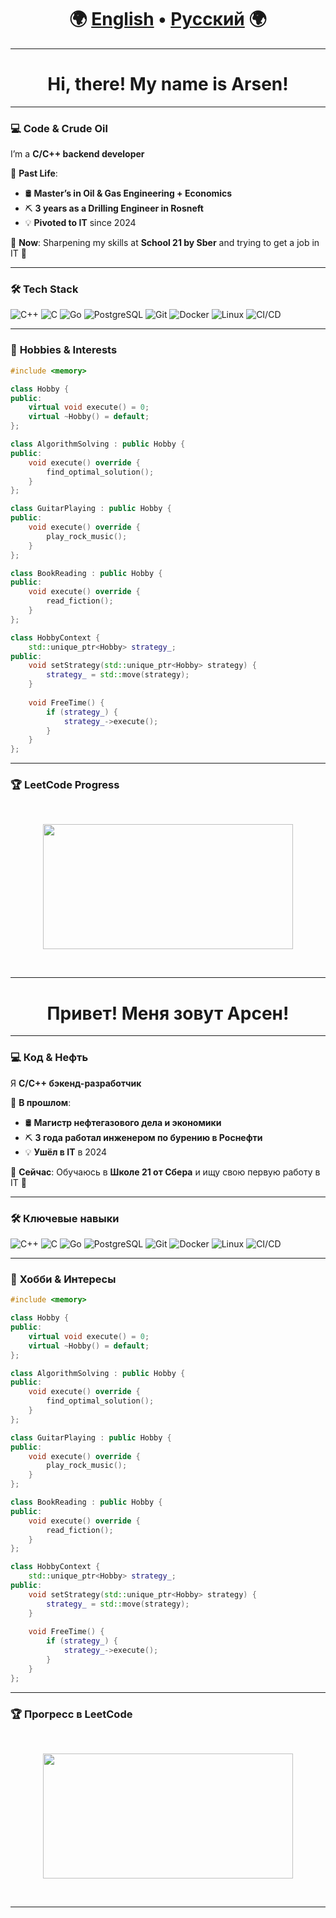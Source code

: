 <h1 align="center">
  🌍 <a href="#english">English</a> • 
  <a href="#russian">Русский</a> 🌍
</h1>

---

<div id="english">

<h1 style="text-align: center;">Hi, there! My name is Arsen!</h1>

---

### 💻 **Code & Crude Oil**  
I’m a **C/C++ backend developer**  

🔧 **Past Life**:  
- 🛢️ **Master’s in Oil & Gas Engineering + Economics**  
- ⛏️ **3 years as a Drilling Engineer in Rosneft**  
- 💡 **Pivoted to IT** since 2024 

🚀 **Now**: Sharpening my skills at **School 21 by Sber** and trying to get a job in IT 🥹  

---

### 🛠️ **Tech Stack**  
![C++](https://img.shields.io/badge/-C++-00599C?logo=c%2B%2B&logoColor=white)
![C](https://img.shields.io/badge/-C-A8B9CC?logo=c&logoColor=white)
![Go](https://img.shields.io/badge/-Go-00ADD8?logo=go&logoColor=white)
![PostgreSQL](https://img.shields.io/badge/-PostgreSQL-4169E1?logo=postgresql&logoColor=white)
![Git](https://img.shields.io/badge/-Git-F05032?logo=git&logoColor=white)
![Docker](https://img.shields.io/badge/-Docker-2496ED?logo=docker&logoColor=white)
![Linux](https://img.shields.io/badge/-Linux-FCC624?logo=linux&logoColor=black)
![CI/CD](https://img.shields.io/badge/-CI/CD-FF6B6B?logo=githubactions&logoColor=white)

---

### 🎸 **Hobbies & Interests**  

<div>
  
```cpp
#include <memory>

class Hobby {
public:
    virtual void execute() = 0;
    virtual ~Hobby() = default;
};

class AlgorithmSolving : public Hobby {
public:
    void execute() override {
        find_optimal_solution();
    }
};

class GuitarPlaying : public Hobby {
public:
    void execute() override {
        play_rock_music();
    }
};

class BookReading : public Hobby {
public:
    void execute() override {
        read_fiction();
    }
};

class HobbyContext {
    std::unique_ptr<Hobby> strategy_;
public:
    void setStrategy(std::unique_ptr<Hobby> strategy) {
        strategy_ = std::move(strategy);
    }
    
    void FreeTime() {
        if (strategy_) {
            strategy_->execute();
        }
    }
};
```
</div>

---

### 🏆 LeetCode Progress
<br/>
<a href="https://leetcode.com/wendolyr/">
  <p align="center">
    <img width="400" height="200" src="https://leetcard.jacoblin.cool/wendolyr">
  </p>
</a>
<br/>  

---

<div id="russian">

<h1 style="text-align: center;">Привет! Меня зовут Арсен!</h1>

---

### 💻 **Код & Нефть**  
Я **C/C++ бэкенд-разработчик**  

🔧 **В прошлом**:  
- 🛢️ **Магистр нефтегазового дела и экономики**  
- ⛏️ **3 года работал инженером по бурению в Роснефти**  
- 💡 **Ушёл в IT** в 2024 

🚀 **Сейчас**: Обучаюсь в **Школе 21 от Сбера** и ищу свою первую работу в IT 🥹  

---

### 🛠️ **Ключевые навыки**  
![C++](https://img.shields.io/badge/-C++-00599C?logo=c%2B%2B&logoColor=white)
![C](https://img.shields.io/badge/-C-A8B9CC?logo=c&logoColor=white)
![Go](https://img.shields.io/badge/-Go-00ADD8?logo=go&logoColor=white)
![PostgreSQL](https://img.shields.io/badge/-PostgreSQL-4169E1?logo=postgresql&logoColor=white)
![Git](https://img.shields.io/badge/-Git-F05032?logo=git&logoColor=white)
![Docker](https://img.shields.io/badge/-Docker-2496ED?logo=docker&logoColor=white)
![Linux](https://img.shields.io/badge/-Linux-FCC624?logo=linux&logoColor=black)
![CI/CD](https://img.shields.io/badge/-CI/CD-FF6B6B?logo=githubactions&logoColor=white)

---

### 🎸 **Хобби & Интересы**  

<div>
  
```cpp
#include <memory>

class Hobby {
public:
    virtual void execute() = 0;
    virtual ~Hobby() = default;
};

class AlgorithmSolving : public Hobby {
public:
    void execute() override {
        find_optimal_solution();
    }
};

class GuitarPlaying : public Hobby {
public:
    void execute() override {
        play_rock_music();
    }
};

class BookReading : public Hobby {
public:
    void execute() override {
        read_fiction();
    }
};

class HobbyContext {
    std::unique_ptr<Hobby> strategy_;
public:
    void setStrategy(std::unique_ptr<Hobby> strategy) {
        strategy_ = std::move(strategy);
    }
    
    void FreeTime() {
        if (strategy_) {
            strategy_->execute();
        }
    }
};
```
</div>

---

### 🏆 Прогресс в LeetCode
<br/>
<a href="https://leetcode.com/wendolyr/">
  <p align="center">
    <img width="400" height="200" src="https://leetcard.jacoblin.cool/wendolyr">
  </p>
</a>
<br/>  

---
